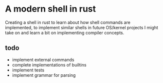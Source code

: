 # A modern shell in rust

Creating a shell in rust to learn about how shell commands are implemented, to implement similar shells in future OS/kernel projects I might take on and learn a bit on implementing compiler concepts.

## todo
- implement external commands
- complete implementations of builtins
- implement tests
- implement grammar for parsing
